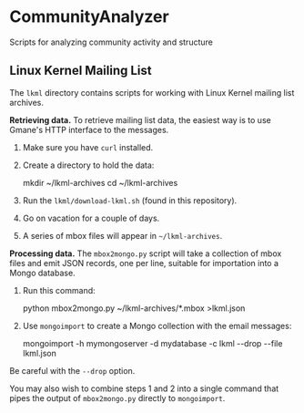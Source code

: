CommunityAnalyzer
=================

Scripts for analyzing community activity and structure

Linux Kernel Mailing List
-------------------------

The ``lkml`` directory contains scripts for working with Linux Kernel mailing
list archives.

**Retrieving data.** To retrieve mailing list data, the easiest way is to use
Gmane's HTTP interface to the messages.

1. Make sure you have ``curl`` installed.

2. Create a directory to hold the data:

    mkdir ~/lkml-archives
    cd ~/lkml-archives

4. Run the ``lkml/download-lkml.sh`` (found in this repository).

6. Go on vacation for a couple of days.

7. A series of mbox files will appear in ``~/lkml-archives``.

**Processing data.** The ``mbox2mongo.py`` script will take a collection of mbox
files and emit JSON records, one per line, suitable for importation into a Mongo
database.

1. Run this command:

    python mbox2mongo.py ~/lkml-archives/*.mbox >lkml.json

2. Use ``mongoimport`` to create a Mongo collection with the email messages:

    mongoimport -h mymongoserver -d mydatabase -c lkml --drop --file lkml.json

Be careful with the ``--drop`` option.

You may also wish to combine steps 1 and 2 into a single command that pipes the
output of ``mbox2mongo.py`` directly to ``mongoimport``.
